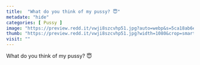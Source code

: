 ```yaml
---
title:  "What do you think of my pussy? 😇"
metadate: "hide"
categories: [ Pussy ]
image: "https://preview.redd.it/vwji8szcvhp51.jpg?auto=webp&s=5ca18ab6e1170293a54af9a445b1a3d4c233a558"
thumb: "https://preview.redd.it/vwji8szcvhp51.jpg?width=1080&crop=smart&auto=webp&s=1e5f35029a86423506d40f0a1c19f10faee2921e"
visit: ""
---
```

What do you think of my pussy? 😇
